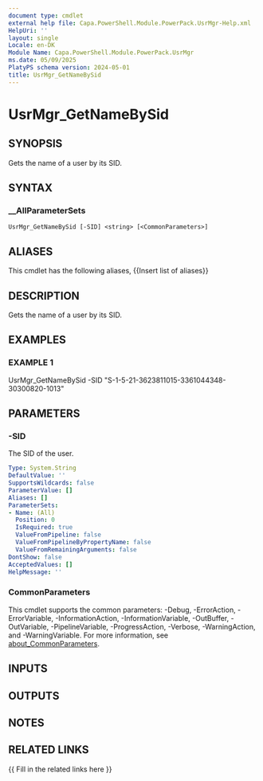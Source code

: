 ```yaml
---
document type: cmdlet
external help file: Capa.PowerShell.Module.PowerPack.UsrMgr-Help.xml
HelpUri: ''
layout: single
Locale: en-DK
Module Name: Capa.PowerShell.Module.PowerPack.UsrMgr
ms.date: 05/09/2025
PlatyPS schema version: 2024-05-01
title: UsrMgr_GetNameBySid
---
```


# UsrMgr_GetNameBySid

## SYNOPSIS

Gets the name of a user by its SID.

## SYNTAX

### __AllParameterSets

```
UsrMgr_GetNameBySid [-SID] <string> [<CommonParameters>]
```

## ALIASES

This cmdlet has the following aliases,
  {{Insert list of aliases}}

## DESCRIPTION

Gets the name of a user by its SID.

## EXAMPLES

### EXAMPLE 1

UsrMgr_GetNameBySid -SID "S-1-5-21-3623811015-3361044348-30300820-1013"

## PARAMETERS

### -SID

The SID of the user.

```yaml
Type: System.String
DefaultValue: ''
SupportsWildcards: false
ParameterValue: []
Aliases: []
ParameterSets:
- Name: (All)
  Position: 0
  IsRequired: true
  ValueFromPipeline: false
  ValueFromPipelineByPropertyName: false
  ValueFromRemainingArguments: false
DontShow: false
AcceptedValues: []
HelpMessage: ''
```

### CommonParameters

This cmdlet supports the common parameters: -Debug, -ErrorAction, -ErrorVariable,
-InformationAction, -InformationVariable, -OutBuffer, -OutVariable, -PipelineVariable,
-ProgressAction, -Verbose, -WarningAction, and -WarningVariable. For more information, see
[about_CommonParameters](https://go.microsoft.com/fwlink/?LinkID=113216).

## INPUTS

## OUTPUTS

## NOTES

## RELATED LINKS

{{ Fill in the related links here }}

